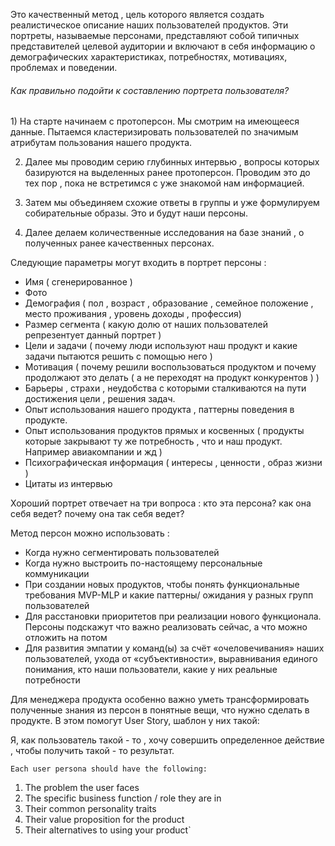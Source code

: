 Это качественный метод , цель которого является создать реалистическое описание наших пользователей продуктов. Эти портреты, называемые персонами, представляют собой типичных представителей целевой аудитории и включают в себя информацию о демографических характеристиках, потребностях, мотивациях, проблемах и поведении.

<h6>Как правильно подойти к составлению портрета пользователя? </h6>
1) На старте начинаем с протоперсон. Мы смотрим на имеющееся данные. Пытаемся кластеризировать  пользователей по значимым атрибутам пользования нашего продукта. 

2) Далее мы проводим серию глубинных интервью , вопросы которых базируются на выделенных ранее протоперсон. Проводим это до тех пор , пока не встретимся с уже знакомой нам информацией. 

3) Затем мы объединяем схожие ответы в группы и уже формулируем собирательные образы. Это и будут наши персоны. 

4) Далее делаем количественные исследования на базе знаний , о полученных ранее качественных персонах. 


Следующие параметры могут входить в портрет персоны : 
- Имя ( сгенерированное )
- Фото 
- Демография ( пол , возраст , образование , семейное положение , место проживания , уровень доходы , профессия)
- Размер сегмента ( какую долю от наших пользователей репрезентует данный портрет )
- Цели и задачи ( почему люди используют наш продукт и какие задачи пытаются решить с помощью него )
- Мотивация ( почему решили воспользоваться продуктом и почему продолжают это делать ( а не переходят на продукт конкурентов ) ) 
- Барьеры , страхи , неудобства с которыми сталкиваются на пути достижения цели , решения задач. 
- Опыт использования нашего продукта , паттерны поведения в продукте. 
- Опыт использования продуктов прямых и косвенных ( продукты которые закрывают ту же потребность , что и наш продукт. Например авиакомпании и жд )
- Психографическая информация ( интересы , ценности , образ жизни )
- Цитаты из интервью

Хороший портрет отвечает на три вопроса : кто эта персона? как она себя ведет? почему она так себя ведет? 

Метод персон можно использовать : 
- Когда нужно сегментировать пользователей
- Когда нужно выстроить по-настоящему персональные коммуникации
- При создании новых продуктов, чтобы понять функциональные требования MVP-MLP и какие паттерны/ ожидания у разных групп пользователей
- Для расстановки приоритетов при реализации нового функционала. Персоны подскажут что важно реализовать сейчас, а что можно отложить на потом
- Для развития эмпатии у команд(ы) за счёт «очеловечивания» наших пользователей, ухода от «субъективности», выравнивания единого понимания, кто наши пользователи, какие у них реальные потребности

Для менеджера продукта особенно важно уметь трансформировать полученные знания из персон в понятные вещи, что нужно сделать в продукте. В этом помогут User Story, шаблон у них такой:

Я, как пользователь такой - то , хочу совершить определенное действие , чтобы получить такой - то результат. 



`Each user persona should have the following:`
1. The problem the user faces
2. The specific business function / role they are in
3. Their common personality traits
4. Their value proposition for the product
5. Their alternatives to using your product`

